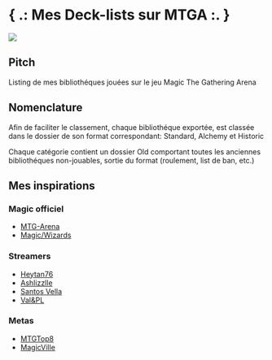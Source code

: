 # { .: Mes Deck-lists sur MTGA :. }


![](https://cdn.shopify.com/s/files/1/0124/5931/1200/articles/black_lotus_christopher_rush_1024x1024.png)

## Pitch

Listing de mes bibliothéques jouées sur le jeu Magic The Gathering Arena

## Nomenclature

Afin de faciliter le classement, chaque bibliothéque exportée, est classée dans le dossier de son format correspondant:
Standard, Alchemy et Historic

Chaque catégorie contient un dossier Old comportant toutes les anciennes bibliothéques non-jouables, sortie du format (roulement, list de ban, etc.)

## Mes inspirations

### Magic officiel
* [MTG-Arena](https://magic.wizards.com/fr/mtgarena)
* [Magic/Wizards](https://magic.wizards.com/fr)

### Streamers
* [Heytan76](https://www.twitch.tv/heytan76)
* [Ashlizzlle](https://www.twitch.tv/ashlizzlle)
* [Santos Vella](https://www.twitch.tv/santosvella)
* [Val&PL](https://www.twitch.tv/val_pl_magicarenafr)

### Metas
* [MTGTop8](https://mtgtop8.com)
* [MagicVille](https://www.magic-ville.com/fr/decks/)

